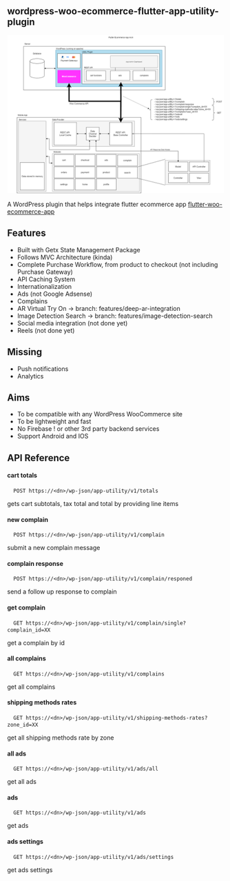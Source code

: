 ## wordpress-woo-ecommerce-flutter-app-utility-plugin


![alt text](https://github.com/Anas-mo101/flutter-woo-ecommerce-app/blob/main/screenshots/app_arch.png?raw=true)

A WordPress plugin that helps integrate flutter ecommerce app [flutter-woo-ecommerce-app](https://github.com/Anas-mo101/flutter-woo-ecommerce-app) 


## Features
- Built with Getx State Management Package
- Follows MVC Architecture (kinda)
- Complete Purchase Workflow, from product to checkout (not including Purchase Gateway)
- API Caching System
- Internationalization
- Ads (not Google Adsense)
- Complains
- AR Virtual Try On -> branch: features/deep-ar-integration
- Image Detection Search -> branch: features/image-detection-search
- Social media integration (not done yet)
- Reels (not done yet)


## Missing
- Push notifications
- Analytics


## Aims
- To be compatible with any WordPress WooCommerce site
- To be lightweight and fast
- No Firebase ! or other 3rd party backend services
- Support Android and IOS

## API Reference

#### cart totals

```http
  POST https://<dn>/wp-json/app-utility/v1/totals
```
gets cart subtotals, tax total and total by providing line items


#### new complain

```http
  POST https://<dn>/wp-json/app-utility/v1/complain
```

submit a new complain message

#### complain response

```http
  POST https://<dn>/wp-json/app-utility/v1/complain/responed
```

send a follow up response to complain

#### get complain

```http
  GET https://<dn>/wp-json/app-utility/v1/complain/single?complain_id=XX
```

get a complain by id

#### all complains

```http
  GET https://<dn>/wp-json/app-utility/v1/complains
```

get all complains

#### shipping methods rates

```http
  GET https://<dn>/wp-json/app-utility/v1/shipping-methods-rates?zone_id=XX
```

get all shipping methods rate by zone

#### all ads

```http
  GET https://<dn>/wp-json/app-utility/v1/ads/all
```

get all ads

#### ads

```http
  GET https://<dn>/wp-json/app-utility/v1/ads
```

get ads

#### ads settings

```http
  GET https://<dn>/wp-json/app-utility/v1/ads/settings
```

get ads settings